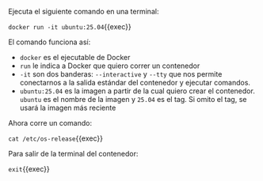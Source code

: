 Ejecuta el siguiente comando en una terminal:

`docker run -it ubuntu:25.04`{{exec}}

El comando funciona así:
- `docker` es el ejecutable de Docker
- `run` le indica a Docker que quiero correr un contenedor
- `-it` son dos banderas: `--interactive` y `--tty` que nos permite conectarnos
a la salida estándar del contenedor y ejecutar comandos.
- `ubuntu:25.04` es la imagen a partir de la cual quiero crear el contenedor. `ubuntu` es el nombre de la imagen y `25.04` es el tag. Si omito el tag, se usará la imagen más reciente

Ahora corre un comando:

`cat /etc/os-release`{{exec}}

Para salir de la terminal del contenedor:

`exit`{{exec}}